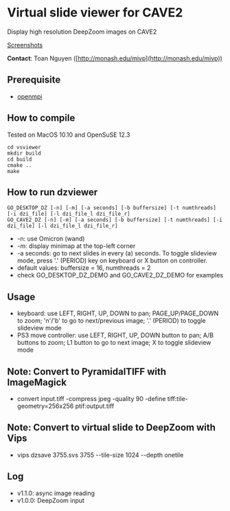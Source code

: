 # Virtual slide viewer for CAVE2

Display high resolution DeepZoom images on CAVE2

[Screenshots](http://www.toaninfo.com/work/2015-vsviewer.html)

**Contact**: Toan Nguyen ([http://monash.edu/mivp](http://monash.edu/mivp))

## Prerequisite

* [openmpi](http://www.open-mpi.org/)

## How to compile

Tested on MacOS 10.10 and OpenSuSE 12.3
```
cd vsviewer
mkdir build
cd build
cmake ..
make
```

## How to run dzviewer

```
GO_DESKTOP_DZ [-n] [-m] [-a seconds] [-b buffersize] [-t numthreads] [-i dzi_file] [-l dzi_file_l dzi_file_r]
GO_CAVE2_DZ [-n] [-m] [-a seconds] [-b buffersize] [-t numthreads] [-i dzi_file] [-l dzi_file_l dzi_file_r]
```
* -n: use Omicron (wand)
* -m: display minimap at the top-left corner
* -a seconds: go to next slides in every (a) seconds. To toggle slideview mode, press '.' (PERIOD) key on keyboard or X button on controller.
* default values: buffersize = 16, numthreads = 2
* check GO_DESKTOP_DZ_DEMO and GO_CAVE2_DZ_DEMO for examples

## Usage

- keyboard: use LEFT, RIGHT, UP, DOWN to pan; PAGE_UP/PAGE_DOWN to zoom; 'n'/'b' to go to next/previous image; '.' (PERIOD) to toggle slideview mode
- PS3 move controller: use LEFT, RIGHT, UP, DOWN button to pan; A/B buttons to zoom; L1 button to go to next image; X to toggle slideview mode

## Note: Convert to PyramidalTIFF with ImageMagick

- convert input.tiff -compress jpeg -quality 90 -define tiff:tile-geometry=256x256 ptif:output.tiff

## Note: Convert to virtual slide to DeepZoom with Vips

- vips dzsave 3755.svs 3755 --tile-size 1024 --depth onetile

## Log

* v1.1.0: async image reading
* v1.0.0: DeepZoom input
